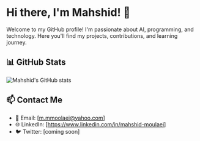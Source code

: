 # Hi there, I'm Mahshid! 👋
Welcome to my GitHub profile! I'm passionate about AI, programming, and technology. Here you'll find my projects, contributions, and learning journey.

## 📊 GitHub Stats
![Mahshid's GitHub stats](https://github-readme-stats.vercel.app/api?username=mahshid1378&show_icons=true&theme=radical)

## 📫 Contact Me
- 📧 Email: [m.mmoolaei@yahoo.com]
- 🌐 LinkedIn: [https://www.linkedin.com/in/mahshid-moulaei]
- 🐦 Twitter: [coming soon]
